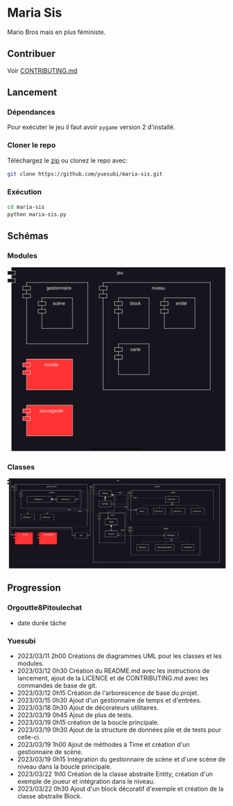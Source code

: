 # Maria Sis
Mario Bros mais en plus féministe.


## Contribuer
Voir [CONTRIBUTING.md](/CONTRIBUTING.md)


## Lancement

### Dépendances
Pour exécuter le jeu il faut avoir `pygame` version 2 d'installé.

### Cloner le repo
Téléchargez le [zip](https://github.com/yuesubi/maria-sis/archive/refs/heads/main.zip)
ou clonez le repo avec:
```bash
git clone https://github.com/yuesubi/maria-sis.git
```

### Exécution
```bash
cd maria-sis
python maria-sis.py
```


## Schémas

### Modules
![Schéma des modules](/res/schemas/modules.svg)

### Classes
![Schéma des classes](/res/schemas/classes.svg)


## Progression

### Orgoutte8Pitoulechat
* date durée tâche

### Yuesubi
* 2023/03/11 2h00 Créations de diagrammes UML pour les classes et les modules.
* 2023/03/12 0h30 Création du README.md avec les instructions de lancement,
                ajout de la LICENCE et de CONTRIBUTING.md avec les commandes de
                base de git.
* 2023/03/12 0h15 Création de l'arborescence de base du projet.
* 2023/03/15 0h30 Ajout d'un gestionnaire de temps et d'entrées.
* 2023/03/18 0h30 Ajout de décorateurs utilitaires.
* 2023/03/19 0h45 Ajout de plus de tests.
* 2023/03/19 0h15 création de la boucle principale.
* 2023/03/19 0h30 Ajout de la structure de données pile et de tests pour
    celle-ci.
* 2023/03/19 1h00 Ajout de méthodes à Time et création d'un gestionnaire de
    scène.
* 2023/03/19 0h15 Intégration du gestionnaire de scène et d'une scène de niveau
    dans la boucle principale.
* 2023/03/22 1h10 Création de la classe abstraite Entity, création d'un exemple
    de joueur et intégration dans le niveau.
* 2023/03/22 0h30 Ajout d'un block décoratif d'exemple et création de la classe
    abstraite Block.